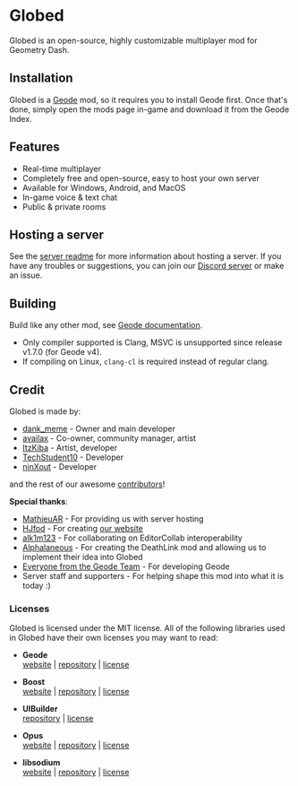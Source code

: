 # Globed

Globed is an open-source, highly customizable multiplayer mod for Geometry Dash.

## Installation

Globed is a [Geode](https://geode-sdk.org/) mod, so it requires you to install Geode first. Once that's done, simply open the mods page in-game and download it from the Geode Index.

## Features

- Real-time multiplayer
- Completely free and open-source, easy to host your own server
- Available for Windows, Android, and MacOS
- In-game voice & text chat
- Public & private rooms

## Hosting a server

See the [server readme](./server/readme.md) for more information about hosting a server. If you have any troubles or suggestions, you can join our [Discord server](https://discord.gg/d56q5Dkdm3) or make an issue.

## Building

Build like any other mod, see [Geode documentation](https://docs.geode-sdk.org/getting-started/cpp-stuff).

- Only compiler supported is Clang, MSVC is unsupported since release v1.7.0 (for Geode v4).
- If compiling on Linux, `clang-cl` is required instead of regular clang.

## Credit

Globed is made by:

- [dank_meme](https://github.com/dankmeme01) - Owner and main developer
- [availax](https://availax.xyz/) - Co-owner, community manager, artist
- [ItzKiba](https://github.com/ItzKiba) - Artist, developer
- [TechStudent10](https://github.com/TechStudent10) - Developer
- [ninXout](https://github.com/ninXout) - Developer

and the rest of our awesome [contributors](https://github.com/GlobedGD/globed2/graphs/contributors)!

**Special thanks**:

- [MathieuAR](user:3759035) - For providing us with server hosting
- [HJfod](user:104257) - For creating [our website](https://globed.dev)
- [alk1m123](user:11535118) - For collaborating on EditorCollab interoperability
- [Alphalaneous](user:1139015) - For creating the DeathLink mod and allowing us to implement their idea into Globed
- [Everyone from the Geode Team](https://github.com/orgs/geode-sdk/people) - For developing Geode
- Server staff and supporters - For helping shape this mod into what it is today :)

### Licenses

Globed is licensed under the MIT license. All of the following libraries used in Globed have their own licenses you may want to read:

- **Geode**  
  [website](https://geode-sdk.org/) | [repository](https://github.com/geode-sdk/geode) | [license](https://github.com/geode-sdk/geode/blob/main/LICENSE.txt)
  
- **Boost**  
  [website](https://www.boost.org/) | [repository](https://github.com/boostorg/boost) | [license](https://github.com/boostorg/boost/blob/master/LICENSE_1_0.txt)
  
- **UIBuilder**  
  [repository](https://github.com/camila314/uibuilder) | [license](https://github.com/camila314/uibuilder/blob/main/LICENSE)
  
- **Opus**  
  [website](https://opus-codec.org/) | [repository](https://github.com/xiph/opus) | [license](https://github.com/xiph/opus/blob/main/COPYING)
  
- **libsodium**  
  [website](https://libsodium.gitbook.io/doc) | [repository](https://github.com/jedisct1/libsodium) | [license](https://github.com/jedisct1/libsodium/blob/master/LICENSE)
